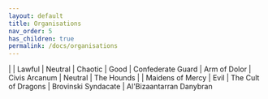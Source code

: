 ```yaml
---
layout: default
title: Organisations
nav_order: 5
has_children: true
permalink: /docs/organisations
---
```


| | Lawful | Neutral | Chaotic
| Good | Confederate Guard | Arm of Dolor | Civis Arcanum
| Neutral | The Hounds |  | Maidens of Mercy
| Evil | The Cult of Dragons | Brovinski Syndacate | Al'Bizaantarran Danybran
